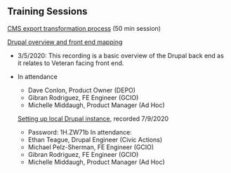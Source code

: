 ## Training Sessions 

[CMS export transformation process](https://zoom.us/rec/share/ououKJvLzEFObqfy407GQZd_Pb21aaa803Af_fRbnUkk0DDTuMYmECtM2QbJ6fjg?startTime=1582569068000) (50 min session)

[Drupal overview and front end mapping](https://zoom.us/rec/share/wvd1Ebys_1lIW5XGsmrhGbcAIt_dT6a82nMZ8vQMnhp6lRSNm5BPd6vPyz7nuc6f)
- 3/5/2020: This recording is a basic overview of the Drupal back end as it relates to Veteran facing front end. 
- In attendance
  - Dave Conlon, Product Owner (DEPO)
  - Gibran Rodriguez, FE Engineer (GCIO)
  - Michelle Middaugh, Product Manager (Ad Hoc)
  
  [Setting up local Drupal instance](https://zoom.us/rec/share/3ZJHBI7d725IbpXv72aGS5YxM629aaa82yBNr_RczEwwpKV9P2ncD52Yf-r_cwI5), recorded 7/9/2020 
  - Password: 1H.ZW71b
  In attendance:
  - Ethan Teague, Drupal Engineer (Civic Actions)
  - Michael Pelz-Sherman, FE Engineer (GCIO)
  - Gibran Rodriguez, FE Engineer (GCIO)
  - Michelle Middaugh, Product Manager (Ad Hoc)
